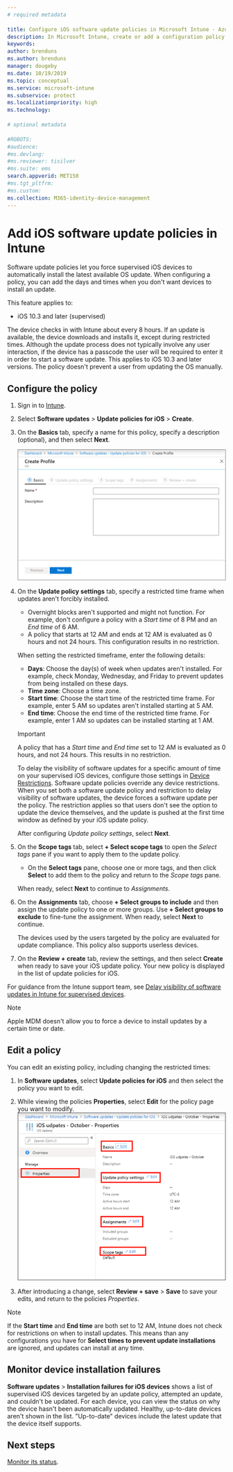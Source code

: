 ```yaml
---
# required metadata

title: Configure iOS software update policies in Microsoft Intune - Azure | Microsoft Docs
description: In Microsoft Intune, create or add a configuration policy to restrict when software updates automatically install on iOS devices. You can choose the date and time when updates aren't installed. You can also assign this policy to groups, users, or devices, and check for any installation failures. 
keywords:
author: brenduns 
ms.author: brenduns
manager: dougeby
ms.date: 10/19/2019
ms.topic: conceptual
ms.service: microsoft-intune
ms.subservice: protect
ms.localizationpriority: high
ms.technology:

# optional metadata

#ROBOTS:
#audience:
#ms.devlang:
#ms.reviewer: tisilver
#ms.suite: ems
search.appverid: MET150
#ms.tgt_pltfrm:
#ms.custom:
ms.collection: M365-identity-device-management
---
```


# Add iOS software update policies in Intune

Software update policies let you force supervised iOS devices to automatically install the latest available OS update. When configuring a policy, you can add the days and times when you don't want devices to install an update.

This feature applies to:

- iOS 10.3 and later (supervised)

The device checks in with Intune about every 8 hours. If an update is available, the device downloads and  installs it, except during restricted times. Although the update process does not typically involve any user interaction, if the device has a passcode the user will be required to enter it in order to start a software update. This applies to iOS 10.3 and later versions. 
The policy doesn't prevent a user from updating the OS manually.

## Configure the policy

1. Sign in to [Intune](https://go.microsoft.com/fwlink/?linkid=2090973).
2. Select **Software updates** > **Update policies for iOS** > **Create**.
3. On the **Basics** tab, specify a name for this policy, specify a description (optional), and then select **Next**.

   ![Basics tab](./media/software-updates-ios/basics-tab.png) 

4. On the **Update policy settings** tab, specify a restricted time frame when updates aren't forcibly installed.  
   - Overnight blocks aren't supported and might not function. For example, don't configure a policy with a *Start time* of 8 PM and an *End time* of 6 AM.
   - A policy that starts at 12 AM and ends at 12 AM is evaluated as 0 hours and not 24 hours. This configuration results in no restriction.

   When setting the restricted timeframe, enter the following details:

   - **Days**: Choose the day(s) of week when updates aren't installed. For example, check Monday, Wednesday, and Friday to prevent updates from being installed on these days.
   - **Time zone**: Choose a time zone.
   - **Start time**: Choose the start time of the restricted time frame. For example, enter 5 AM so updates aren't installed starting at 5 AM.
   - **End time**: Choose the end time of the restricted time frame. For example, enter 1 AM so updates can be installed starting at 1 AM.
  
   > [!IMPORTANT]  
   > A policy that has a *Start time* and *End time* set to 12 AM is evaluated as 0 hours, and not 24 hours. This results in no restriction.  
    
   To delay the visibility of software updates for a specific amount of time on your supervised iOS devices, configure those settings in [Device Restrictions](../configuration/device-restrictions-ios.md#general). Software update policies override any device restrictions. When you set both a software update policy and restriction to delay visibility of software updates, the device forces a software update per the policy. The restriction applies so that users don't see the option to update the device themselves, and the update is pushed at the first time window as defined by your iOS update policy.

   After configuring *Update policy settings*, select **Next**. 

5. On the **Scope tags** tab, select **+ Select scope tags** to open the *Select tags* pane if you want to apply them to the update policy.
   
   - On the **Select tags** pane, choose one or more tags, and then click **Select** to add them to the policy and return to the *Scope tags* pane.  

   When ready, select **Next** to continue to *Assignments*.

6. On the **Assignments** tab, choose **+ Select groups to include** and then assign the update policy to one or more groups. Use **+ Select groups to exclude** to fine-tune the assignment. When ready, select **Next** to continue. 

   The devices used by the users targeted by the policy are evaluated for update compliance. This policy also supports userless devices.

7. On the **Review + create** tab, review the settings, and then select **Create** when ready to save your iOS update policy. Your new policy is displayed in the list of update policies for iOS.


For guidance from the Intune support team, see [Delay visibility of software updates in Intune for supervised devices](https://techcommunity.microsoft.com/t5/Intune-Customer-Success/Delaying-visibility-of-software-updates-in-Intune-for-supervised/ba-p/345753).

> [!NOTE]
> Apple MDM doesn't allow you to force a device to install updates by a certain time or date.

## Edit a policy
You can edit an existing policy, including changing the restricted times:

1. In **Software updates**, select **Update policies for iOS** and then select the policy you want to edit.

2. While viewing the policies **Properties**, select **Edit** for the policy page you want to modify.  
   ![Edit a policie](./media/software-updates-ios/edit-policy.png)   

3. After introducing a change, select **Review + save** > **Save** to save your edits, and return to the policies *Properties*.  
 
> [!NOTE]
> If the **Start time** and **End time** are both set to 12 AM, Intune does not check for restrictions on when to install updates. This means than any configurations you have for **Select times to prevent update installations** are ignored, and updates can install at any time.  


## Monitor device installation failures
<!-- 1352223 -->
**Software updates** > **Installation failures for iOS devices** shows a list of supervised iOS devices targeted by an update policy, attempted an update, and couldn't be updated. For each device, you can view the status on why the device hasn't been automatically updated. Healthy, up-to-date devices aren't shown in the list. "Up-to-date" devices include the latest update that the device itself supports.

## Next steps

[Monitor its status](../configuration/device-profile-monitor.md).
